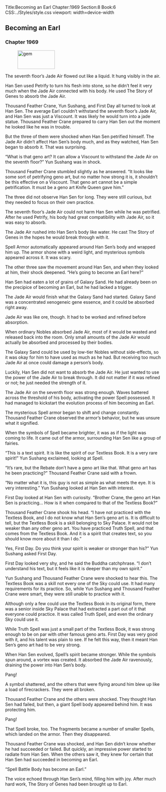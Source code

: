 Title:Becoming an Earl 
Chapter:1969 
Section:8 
Book:6 
CSS:../Styles/style.css 
viewport: width=device-width
  
## Becoming an Earl
### Chapter 1969 
<figure>
	<img src="../Images/gem.gif" alt="gem" id="gem" width="120" height="60" />
</figure>
  

  
  The seventh floor’s Jade Air flowed out like a liquid. It hung visibly in the air.

Han Sen used Petrify to turn his flesh into stone, so he didn’t feel it very much when the Jade Air connected with his body. He used The Story of Genes to absorb the Jade Air.

Thousand Feather Crane, Yun Sushang, and First Day all turned to look at Han Sen. The average Earl couldn’t withstand the seventh floor’s Jade Air, and Han Sen was just a Viscount. It was likely he would turn into a jade statue. Thousand Feather Crane prepared to carry Han Sen out the moment he looked like he was in trouble.

But the three of them were shocked when Han Sen petrified himself. The Jade Air didn’t affect Han Sen’s body much, and as they watched, Han Sen began to absorb it. That was surprising.

“What is that geno art? It can allow a Viscount to withstand the Jade Air on the seventh floor?” Yun Sushang was in shock.

Thousand Feather Crane stumbled slightly as he answered. “It looks like some sort of petrifying geno art, but no matter how strong it is, it shouldn’t be this effective on a Viscount. That geno art cannot be a simple petrification. It must be a geno art Knife Queen gave him.”

The three did not observe Han Sen for long. They were still curious, but they needed to focus on their own practice.

The seventh floor’s Jade Air could not harm Han Sen while he was petrified. After he used Petrify, his body had great compatibility with Jade Air, so it was easy to absorb.

The Jade Air rushed into Han Sen’s body like water. He cast The Story of Genes in the hopes he would break through with it.

Spell Armor automatically appeared around Han Sen’s body and wrapped him up. The armor shone with a weird light, and mysterious symbols appeared across it. It was scary.

The other three saw the movement around Han Sen, and when they looked at him, their shock deepened. “He’s going to become an Earl here?”

Han Sen had eaten a lot of grains of Galaxy Sand. He had already been on the precipice of becoming an Earl, but he had lacked a trigger.

The Jade Air would finish what the Galaxy Sand had started. Galaxy Sand was a concentrated xenogeneic gene essence, and it could be absorbed right away.

Jade Air was like ore, though. It had to be worked and refined before absorption.

When ordinary Nobles absorbed Jade Air, most of it would be wasted and released back into the room. Only small amounts of the Jade Air would actually be absorbed and processed by their bodies.

The Galaxy Sand could be used by low-tier Nobles without side-effects, so it was okay for him to have used as much as he had. But receiving too much Jade Air at once could damage a person’s body.

Luckily, Han Sen did not want to absorb the Jade Air. He just wanted to use the power of the Jade Air to break through. It did not matter if it was refined or not; he just needed the strength of it.

The Jade Air on the seventh floor was strong enough. Waves battered across the threshold of his body, activating the power Spell possessed. It had managed to kickstart the evolution process of him becoming an Earl.

The mysterious Spell armor began to shift and change constantly. Thousand Feather Crane observed the armor’s behavior, but he was unsure what it signified.

When the symbols of Spell became brighter, it was as if the light was coming to life. It came out of the armor, surrounding Han Sen like a group of fairies.

“This is a text spirit. It is like the spirit of our Textless Book. It is a very rare spirit!” Yun Sushang exclaimed, looking at Spell.

“It’s rare, but the Rebate don’t have a geno art like that. What geno art has he been practicing?” Thousand Feather Crane said with a frown.

“No matter what it is, this guy is not as simple as what meets the eye. It is very interesting.” Yun Sushang looked at Han Sen with interest.

First Day looked at Han Sen with curiosity. “Brother Crane, the geno art Han Sen is practicing… How is it when compared to that of the Textless Book?”

Thousand Feather Crane shook his head. “I have not practiced with the Textless Book, and I do not know what Han Sen’s geno art is. It is difficult to tell, but the Textless Book is a skill belonging to Sky Palace. It would not be weaker than any other geno art. You have practiced Truth Spell, and that comes from the Textless Book. And it is a spirit that creates text, so you should know more about it than I do.”

Yes, First Day. Do you think your spirit is weaker or stronger than his?” Yun Sushang asked First Day.

First Day looked very shy, and he said the Buddha catchphrase. “I don’t understand his text, but it feels like it is deeper than my own spirit.”

Yun Sushang and Thousand Feather Crane were shocked to hear this. The Textless Book was a skill not every one of the Sky could use. It had many requirements for its practice. So, while Yun Sushang and Thousand Feather Crane were smart, they were still unable to practice with it.

Although only a few could use the Textless Book in its original form, there was a senior inside Sky Palace that had extracted a part out of it that everyone could practice. It was called Truth Spell, and even the ordinary Sky could use it.

While Truth Spell was just a small part of the Textless Book, it was strong enough to be on par with other famous geno arts. First Day was very good with it, and his talent was plain to see. If he felt this way, then it meant Han Sen’s geno art had to be very strong.

When Han Sen evolved, Spell’s spirit became stronger. While the symbols spun around, a vortex was created. It absorbed the Jade Air ravenously, draining the power into Han Sen’s body.

Pang!

A symbol shattered, and the others that were flying around him blew up like a load of firecrackers. They were all broken.

Thousand Feather Crane and the others were shocked. They thought Han Sen had failed, but then, a giant Spell body appeared behind him. It was protecting him.

Pang!

That Spell broke, too. The fragments became a number of smaller Spells, which landed on the armor. Then they disappeared.

Thousand Feather Crane was shocked, and Han Sen didn’t know whether he had succeeded or failed. But quickly, an impressive power started to radiate from Han Sen. When the others saw it, they knew for certain that Han Sen had succeeded in becoming an Earl.

“Spell Battle Body has become an Earl.”

The voice echoed through Han Sen’s mind, filling him with joy. After much hard work, The Story of Genes had been brought up to Earl.

